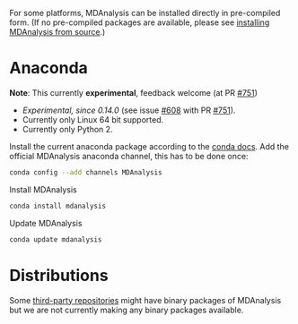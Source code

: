 For some platforms, MDAnalysis can be installed directly in pre-compiled form. (If no pre-compiled packages are available, please see [installing MDAnalysis from source](Install).)

# Anaconda
**Note**: This currently **experimental**, feedback welcome (at PR [#751](/MDAnalysis/mdanalysis/issues/751))
* *Experimental, since 0.14.0* (see issue [#608](/MDAnalysis/mdanalysis/issues/608) with PR [#751](/MDAnalysis/mdanalysis/issues/751)).
* Currently only Linux 64 bit supported.
* Currently only Python 2.

Install the current anaconda package according to the [conda docs](https://docs.continuum.io/anaconda/install). Add the official MDAnalysis anaconda channel, this has to be done once:

```bash
conda config --add channels MDAnalysis
```

Install MDAnalysis
```bash
conda install mdanalysis
```
Update MDAnalysis
```bash
conda update mdanalysis
```


# Distributions
Some [third-party repositories](Downloads#binary-distributions) might have binary packages of MDAnalysis but we are not currently making any binary packages available.


